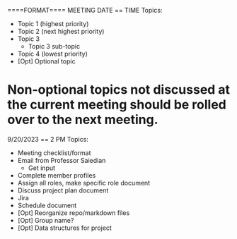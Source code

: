 ====FORMAT====
MEETING DATE == TIME
Topics:
  - Topic 1 (highest priority)
  - Topic 2 (next highest priority)
  - Topic 3
	- Topic 3 sub-topic
  - Topic 4 (lowest priority)
  - [Opt] Optional topic

Non-optional topics not discussed at the current meeting should be rolled over
to the next meeting.
============

9/20/2023 == 2 PM
Topics:
  - Meeting checklist/format
  - Email from Professor Saiedian
	- Get input
  - Complete member profiles
  - Assign all roles, make specific role document
  - Discuss project plan document
  - Jira
  - Schedule document
  - [Opt] Reorganize repo/markdown files
  - [Opt] Group name?
  - [Opt] Data structures for project
